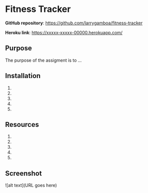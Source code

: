 # Fitness Tracker

**GitHub repository**:
https://github.com/larrygamboa/fitness-tracker

**Heroku link**:
https://xxxxx-xxxxx-00000.herokuapp.com/

## Purpose

The purpose of the assigment is to ...

## Installation

1. 
2. 
3. 
4. 
5. 

## Resources

1. 
2. 
3. 
4. 
5. 

## Screenshot

![alt text](URL goes here)

